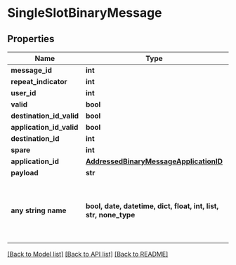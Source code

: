 # SingleSlotBinaryMessage


## Properties
Name | Type | Description | Notes
------------ | ------------- | ------------- | -------------
**message_id** | **int** |  | 
**repeat_indicator** | **int** |  | 
**user_id** | **int** |  | 
**valid** | **bool** |  | 
**destination_id_valid** | **bool** |  | 
**application_id_valid** | **bool** |  | 
**destination_id** | **int** |  | 
**spare** | **int** |  | 
**application_id** | [**AddressedBinaryMessageApplicationID**](AddressedBinaryMessageApplicationID.md) |  | 
**payload** | **str** |  | 
**any string name** | **bool, date, datetime, dict, float, int, list, str, none_type** | any string name can be used but the value must be the correct type | [optional]

[[Back to Model list]](../README.md#documentation-for-models) [[Back to API list]](../README.md#documentation-for-api-endpoints) [[Back to README]](../README.md)


